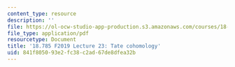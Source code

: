 ```yaml
---
content_type: resource
description: ''
file: https://ol-ocw-studio-app-production.s3.amazonaws.com/courses/18-785-number-theory-i-fall-2019/841f805093e2fc38c2ad67de8dfea32b_MIT18_785F19_lec23.pdf
file_type: application/pdf
resourcetype: Document
title: '18.785 F2019 Lecture 23: Tate cohomology'
uid: 841f8050-93e2-fc38-c2ad-67de8dfea32b
---
```

